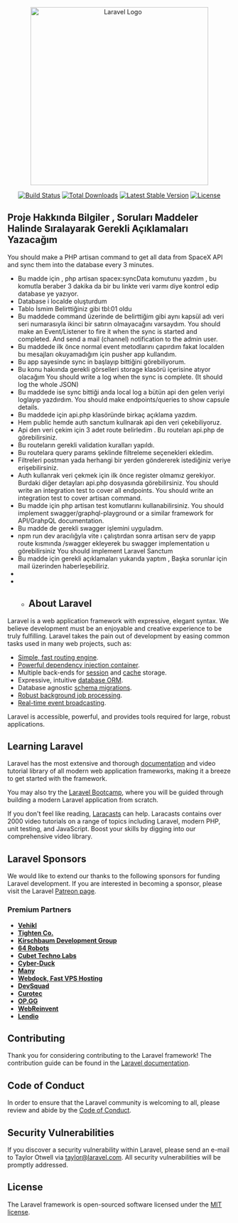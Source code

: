 <p align="center"><a href="https://laravel.com" target="_blank"><img src="https://raw.githubusercontent.com/laravel/art/master/logo-lockup/5%20SVG/2%20CMYK/1%20Full%20Color/laravel-logolockup-cmyk-red.svg" width="400" alt="Laravel Logo"></a></p>

<p align="center">
<a href="https://travis-ci.org/laravel/framework"><img src="https://travis-ci.org/laravel/framework.svg" alt="Build Status"></a>
<a href="https://packagist.org/packages/laravel/framework"><img src="https://img.shields.io/packagist/dt/laravel/framework" alt="Total Downloads"></a>
<a href="https://packagist.org/packages/laravel/framework"><img src="https://img.shields.io/packagist/v/laravel/framework" alt="Latest Stable Version"></a>
<a href="https://packagist.org/packages/laravel/framework"><img src="https://img.shields.io/packagist/l/laravel/framework" alt="License"></a>
</p>

## Proje Hakkında Bilgiler , Soruları Maddeler Halinde Sıralayarak Gerekli Açıklamaları Yazacağım
You should make a PHP artisan command to get all data from SpaceX API and sync them into the database every 3 minutes.
- Bu madde için , php artisan spacex:syncData komutunu yazdım , bu komutla beraber 3 dakika da bir bu linkte veri varmı diye kontrol edip database ye yazıyor.
- Database i localde oluşturdum
- Tablo İsmim Belirttiğiniz gibi tbl:01 oldu
- Bu maddede command üzerinde de belirttiğim gibi aynı kapsül adı veri seri numarasıyla ikinci bir satırın olmayacağını varsaydım.
  You should make an Event/Listener to fire it when the sync is started and completed. And send a mail (channel) notification to the admin user.
- Bu maddede ilk önce normal event metodlarını çapırdım fakat localden bu mesajları okuyamadığım için pusher app kullandım.
- Bu app sayesinde sync in başlayıp bittiğini görebiliyorum.
- Bu konu hakıında gerekli görselleri storage klasörü içerisine atıyor olacağım
  You should write a log when the sync is complete. (It should log the whole JSON)
- Bu maddede ise sync bittiği anda local log a bütün api den gelen veriyi loglayıp yazdırdım.
  You should make endpoints/queries to show capsule details.
- Bu maddede için api.php klasöründe birkaç açıklama yazdım.
- Hem public hemde auth sanctum kullnarak api den veri çekebiliyoruz.
- Api den veri çekim için 3 adet route belirledim . Bu routeları api.php de görebilirsiniz.
- Bu routeların gerekli validation kuralları yapıldı.
- Bu routelara query params şeklinde filtreleme seçenekleri ekledim.
- Filtreleri postman yada herhangi bir yerden göndererek istediğiniz veriye erişebilirsiniz.
- Auth kullanrak veri çekmek için ilk önce register olmamız gerekiyor. Burdaki diğer detayları api.php dosyasında görebilirsiniz.
  You should write an integration test to cover all endpoints.
  You should write an integration test to cover artisan command.
- Bu madde için php artisan test komutlarını kullanabilirsiniz.
  You should implement swagger/graphql-playground or a similar framework for API/GrahpQL documentation.
- Bu madde de gerekli swagger işlemini uyguladım. 
- npm run dev aracılığyla vite ı çalıştırdan sonra artisan serv de yapıp route kısmında /swagger ekleyerek bu swagger implementation u görebilirsiniz
  You should implement Laravel Sanctum 
- Bu madde için gerekli açıklamaları yukarıda yaptım , Başka sorunlar için mail üzerinden haberleşebiliriz.
- 
- - ## About Laravel

Laravel is a web application framework with expressive, elegant syntax. We believe development must be an enjoyable and creative experience to be truly fulfilling. Laravel takes the pain out of development by easing common tasks used in many web projects, such as:

- [Simple, fast routing engine](https://laravel.com/docs/routing).
- [Powerful dependency injection container](https://laravel.com/docs/container).
- Multiple back-ends for [session](https://laravel.com/docs/session) and [cache](https://laravel.com/docs/cache) storage.
- Expressive, intuitive [database ORM](https://laravel.com/docs/eloquent).
- Database agnostic [schema migrations](https://laravel.com/docs/migrations).
- [Robust background job processing](https://laravel.com/docs/queues).
- [Real-time event broadcasting](https://laravel.com/docs/broadcasting).

Laravel is accessible, powerful, and provides tools required for large, robust applications.

## Learning Laravel

Laravel has the most extensive and thorough [documentation](https://laravel.com/docs) and video tutorial library of all modern web application frameworks, making it a breeze to get started with the framework.

You may also try the [Laravel Bootcamp](https://bootcamp.laravel.com), where you will be guided through building a modern Laravel application from scratch.

If you don't feel like reading, [Laracasts](https://laracasts.com) can help. Laracasts contains over 2000 video tutorials on a range of topics including Laravel, modern PHP, unit testing, and JavaScript. Boost your skills by digging into our comprehensive video library.

## Laravel Sponsors

We would like to extend our thanks to the following sponsors for funding Laravel development. If you are interested in becoming a sponsor, please visit the Laravel [Patreon page](https://patreon.com/taylorotwell).

### Premium Partners

- **[Vehikl](https://vehikl.com/)**
- **[Tighten Co.](https://tighten.co)**
- **[Kirschbaum Development Group](https://kirschbaumdevelopment.com)**
- **[64 Robots](https://64robots.com)**
- **[Cubet Techno Labs](https://cubettech.com)**
- **[Cyber-Duck](https://cyber-duck.co.uk)**
- **[Many](https://www.many.co.uk)**
- **[Webdock, Fast VPS Hosting](https://www.webdock.io/en)**
- **[DevSquad](https://devsquad.com)**
- **[Curotec](https://www.curotec.com/services/technologies/laravel/)**
- **[OP.GG](https://op.gg)**
- **[WebReinvent](https://webreinvent.com/?utm_source=laravel&utm_medium=github&utm_campaign=patreon-sponsors)**
- **[Lendio](https://lendio.com)**

## Contributing

Thank you for considering contributing to the Laravel framework! The contribution guide can be found in the [Laravel documentation](https://laravel.com/docs/contributions).

## Code of Conduct

In order to ensure that the Laravel community is welcoming to all, please review and abide by the [Code of Conduct](https://laravel.com/docs/contributions#code-of-conduct).

## Security Vulnerabilities

If you discover a security vulnerability within Laravel, please send an e-mail to Taylor Otwell via [taylor@laravel.com](mailto:taylor@laravel.com). All security vulnerabilities will be promptly addressed.

## License

The Laravel framework is open-sourced software licensed under the [MIT license](https://opensource.org/licenses/MIT).
